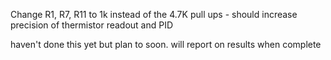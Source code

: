 Change R1, R7, R11 to 1k instead of the 4.7K pull ups - should increase 
precision of thermistor readout and PID

haven't done this yet but plan to soon. will report on results when complete
